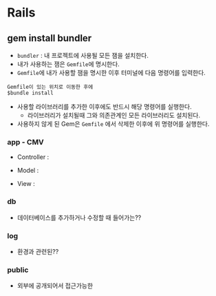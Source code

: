 # Rails

## gem install bundler

- `bundler` : 내 프로젝트에 사용될 모든 잼을 설치한다.
- 내가 사용하는 잼은 `Gemfile`에 명시한다.
- `Gemfile`에 내가 사용할 잼을 명시한 이후 터미널에 다음 명령어를 입력한다.

```
Gemfile이 있는 위치로 이동한 후에
$bundle install
```

- 사용할 라이브러리를 추가한 이후에도 반드시 해당 명령어를 실행한다.
  * 라이브러리가 설치될때 그와 의존관계인 모든 라이브러리도 설치된다.
- 사용하지 않게 된 Gem은 `Gemfile` 에서 삭제한 이후에 위 명령어를 실행한다.



### app - CMV

- Controller :

- Model :

- View :

  

### db

- 데이터베이스를 추가하거나 수정할 때 들어가는??

### log

- 환경과 관련된??

### public

- 외부에 공개되어서 접근가능한